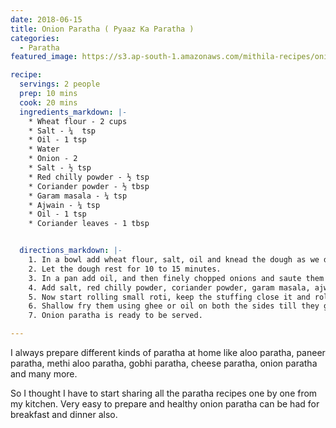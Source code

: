```yaml
---
date: 2018-06-15
title: Onion Paratha ( Pyaaz Ka Paratha )
categories:
  - Paratha
featured_image: https://s3.ap-south-1.amazonaws.com/mithila-recipes/onion_paratha_small.jpg

recipe:
  servings: 2 people
  prep: 10 mins
  cook: 20 mins
  ingredients_markdown: |-
    * Wheat flour - 2 cups
    * Salt - ¼  tsp
    * Oil - 1 tsp
    * Water
    * Onion - 2 
    * Salt - ½ tsp
    * Red chilly powder - ½ tsp
    * Coriander powder - ½ tbsp
    * Garam masala - ¼ tsp
    * Ajwain - ¼ tsp
    * Oil - 1 tsp
    * Coriander leaves - 1 tbsp


  directions_markdown: |-
    1. In a bowl add wheat flour, salt, oil and knead the dough as we do for all the other paratha. The dough should be a little stiff than the dough we knead for roti or phulka.
    2. Let the dough rest for 10 to 15 minutes.
    3. In a pan add oil, and then finely chopped onions and saute them for 1 to 2 mins. Don’t let the onions turn brown.
    4. Add salt, red chilly powder, coriander powder, garam masala, ajwain, coriander powder and mix it. Switch off the stove and allow it to cool.
    5. Now start rolling small roti, keep the stuffing close it and roll it into a small paratha.
    6. Shallow fry them using ghee or oil on both the sides till they get brown spots.
    7. Onion paratha is ready to be served. 

---
```

I always prepare different kinds of paratha at home like aloo paratha, paneer paratha, methi aloo paratha, gobhi paratha, cheese paratha, onion paratha and many more. 

So I thought I have to start sharing all the paratha recipes one by one from my kitchen. Very easy to prepare and healthy onion paratha can be had for breakfast and dinner also.


 


